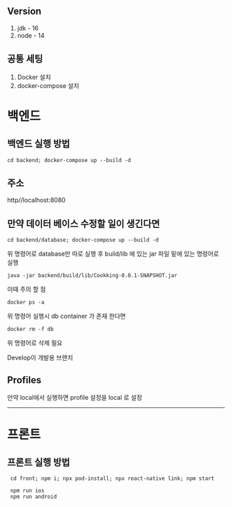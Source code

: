 ## Version
1. jdk - 16
2. node - 14

## 공통 세팅
1. Docker 설치
2. docker-compose 설치

# 백엔드
## 백엔드 실행 방법
```
cd backend; docker-compose up --build -d
```
## 주소
http//localhost:8080

## 만약 데이터 베이스 수정할 일이 생긴다면
```
cd backend/database; docker-compose up --build -d
```
위 명령어로 database만 따로 실행 후 build/lib 에 있는 jar 파일 밑에 있는 명령어로 실행
```
java -jar backend/build/lib/Cookking-0.0.1-SNAPSHOT.jar
```

이때 주의 할 점
```
docker ps -a
```
위 명령어 실행시 db container 가 존재 한다면 
```
docker rm -f db
```
위 명령어로 삭제 필요


Develop이 개발용 브랜치

## Profiles

만약 local에서 실행하면 profile 설정을 local 로 설정 

---
# 프론트
## 프론트 실행 방법

```
 cd front; npm i; npx pod-install; npx react-native link; npm start
 
 npm run ios 
 npm run android
```

